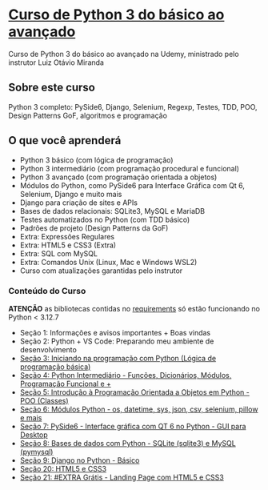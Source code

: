 # [Curso de Python 3 do básico ao avançado](https://www.udemy.com/course/python-3-do-zero-ao-avancado)
Curso de Python 3 do básico ao avançado na Udemy, ministrado pelo instrutor Luiz Otávio Miranda

## **Sobre este curso**
Python 3 completo: PySide6, Django, Selenium, Regexp, Testes, TDD, POO, Design Patterns GoF, algoritmos e programação

## O que você aprenderá
- Python 3 básico (com lógica de programação)
- Python 3 intermediário (com programação procedural e funcional)
- Python 3 avançado (com programação orientada a objetos)
- Módulos do Python, como PySide6 para Interface Gráfica com Qt 6, Selenium, Django e muito mais
- Django para criação de sites e APIs
- Bases de dados relacionais: SQLite3, MySQL e MariaDB
- Testes automatizados no Python (com TDD básico)
- Padrões de projeto (Design Patterns da GoF)
- Extra: Expressões Regulares
- Extra: HTML5 e CSS3 (Extra)
- Extra: SQL com MySQL
- Extra: Comandos Unix (Linux, Mac e Windows WSL2)
- Curso com atualizações garantidas pelo instrutor

### Conteúdo do Curso

**ATENÇÃO** as bibliotecas contidas no [requirements](./requirements.txt) só estão funcionando no Python < 3.12.7

- Seção 1: Informações e avisos importantes + Boas vindas
- Seção 2: Python + VS Code: Preparando meu ambiente de desenvolvimento
- [Seção 3: Iniciando na programação com Python (Lógica de programação básica)](./sessao_03/README.md)
- [Seção 4: Python Intermediário - Funções, Dicionários, Módulos, Programação Funcional e +](./sessao_04/README.md)
- [Seção 5: Introdução à Programação Orientada a Objetos em Python - POO (Classes)](./sessao_05/README.md)
- [Seção 6: Módulos Python - os, datetime, sys, json, csv, selenium, pillow e mais](./sessao_06/README.md)
- [Seção 7: PySide6 - Interface gráfica com QT 6 no Python - GUI para Desktop](./sessao_07/README.md)
- [Seção 8: Bases de dados com Python - SQLite (sqlite3) e MySQL (pymysql)](./sessao_08/README.md)
- [Seção 9: Django no Python - Básico](./sessao_09/README.md)
- [Seção 20: HTML5 e CSS3](./sessao_20/README.md)
- [Seção 21: #EXTRA Grátis - Landing Page com HTML5 e CSS3](./sessao_21/README.md)

